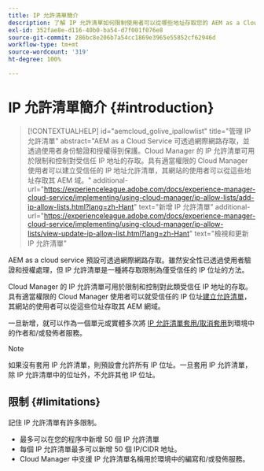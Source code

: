 ```yaml
---
title: IP 允許清單簡介
description: 了解 IP 允許清單如何限制使用者可以從哪些地址存取您的 AEM as a Cloud Service 網域。
exl-id: 352fae8e-d116-40b0-ba54-d7f001f076e8
source-git-commit: 286bc8e206b7a54cc1869e3965e55852cf62946d
workflow-type: tm+mt
source-wordcount: '319'
ht-degree: 100%

---
```



# IP 允許清單簡介 {#introduction}

>[!CONTEXTUALHELP]
>id="aemcloud_golive_ipallowlist"
>title="管理 IP 允許清單"
>abstract="AEM as a Cloud Service 可透過網際網路存取，並透過使用者身份驗證和授權得到保護。Cloud Manager 的 IP 允許清單可用於限制和控制對受信任 IP 地址的存取。具有適當權限的 Cloud Manager 使用者可以建立受信任的 IP 地址允許清單，其網站的使用者可以從這些地址存取其 AEM 域。"
>additional-url="https://experienceleague.adobe.com/docs/experience-manager-cloud-service/implementing/using-cloud-manager/ip-allow-lists/add-ip-allow-lists.html?lang=zh-Hant" text="新增 IP 允許清單"
>additional-url="https://experienceleague.adobe.com/docs/experience-manager-cloud-service/implementing/using-cloud-manager/ip-allow-lists/view-update-ip-allow-list.html?lang=zh-Hant" text="檢視和更新 IP 允許清單"

AEM as a cloud service 預設可透過網際網路存取。雖然安全性已透過使用者驗證和授權處理，但 IP 允許清單是一種將存取限制為僅受信任的 IP 位址的方法。

Cloud Manager 的 IP 允許清單可用於限制和控制對此類受信任 IP 地址的存取。具有適當權限的 Cloud Manager 使用者可以就受信任的 IP 位址[建立允許清單](/help/implementing/cloud-manager/ip-allow-lists/add-ip-allow-lists.md)，其網站的使用者可以從這些位址存取其 AEM 網域。

一旦新增，就可以作為一個單元或實體多次將 [IP 允許清單套用/取消套用](/help/implementing/cloud-manager/ip-allow-lists/apply-allow-list.md)到環境中的作者和/或發佈者服務。

>[!NOTE]
>
>如果沒有套用 IP 允許清單，則預設會允許所有 IP 位址。一旦套用 IP 允許清單，除 IP 允許清單中的位址外，不允許其他 IP 位址。

## 限制 {#limitations}

記住 IP 允許清單有許多限制。

* 最多可以在您的程序中新增 50 個 IP 允許清單
* 每個 IP 允許清單最多可以新增 50 個 IP/CIDR 地址。
* Cloud Manager 中支援 IP 允許清單名稱用於環境中的編寫和/或發佈服務。
